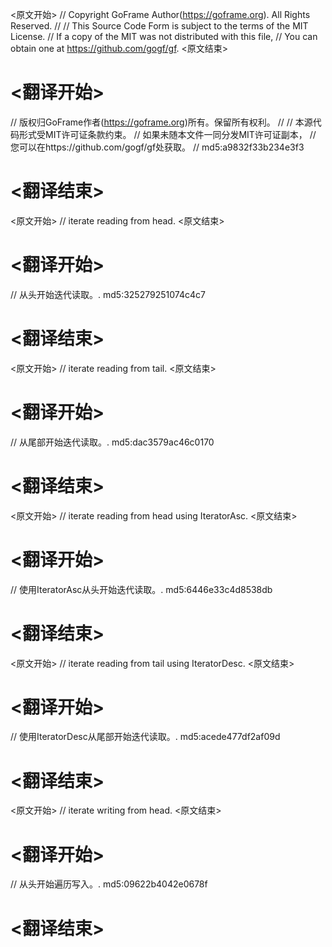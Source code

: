 
<原文开始>
// Copyright GoFrame Author(https://goframe.org). All Rights Reserved.
//
// This Source Code Form is subject to the terms of the MIT License.
// If a copy of the MIT was not distributed with this file,
// You can obtain one at https://github.com/gogf/gf.
<原文结束>

# <翻译开始>
// 版权归GoFrame作者(https://goframe.org)所有。保留所有权利。
//
// 本源代码形式受MIT许可证条款约束。
// 如果未随本文件一同分发MIT许可证副本，
// 您可以在https://github.com/gogf/gf处获取。
// md5:a9832f33b234e3f3
# <翻译结束>


<原文开始>
// iterate reading from head.
<原文结束>

# <翻译开始>
// 从头开始迭代读取。. md5:325279251074c4c7
# <翻译结束>


<原文开始>
// iterate reading from tail.
<原文结束>

# <翻译开始>
// 从尾部开始迭代读取。. md5:dac3579ac46c0170
# <翻译结束>


<原文开始>
// iterate reading from head using IteratorAsc.
<原文结束>

# <翻译开始>
// 使用IteratorAsc从头开始迭代读取。. md5:6446e33c4d8538db
# <翻译结束>


<原文开始>
// iterate reading from tail using IteratorDesc.
<原文结束>

# <翻译开始>
// 使用IteratorDesc从尾部开始迭代读取。. md5:acede477df2af09d
# <翻译结束>


<原文开始>
// iterate writing from head.
<原文结束>

# <翻译开始>
// 从头开始遍历写入。. md5:09622b4042e0678f
# <翻译结束>

